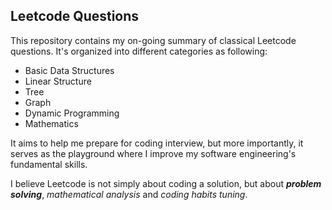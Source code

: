 ## Leetcode Questions

This repository contains my on-going summary of classical Leetcode questions. It's organized into 
different categories as following:

- Basic Data Structures
- Linear Structure
- Tree
- Graph
- Dynamic Programming
- Mathematics

It aims to help me prepare for coding interview, but more importantly, it serves as the playground where
I improve my software engineering's fundamental skills. 

I believe Leetcode is not simply about coding a solution, but about ***problem solving***, 
*mathematical analysis* and *coding habits tuning*.